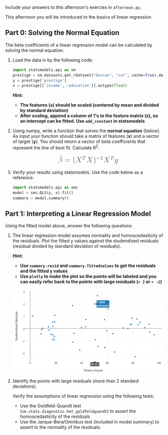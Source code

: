 Include your answers to this afternoon's exercies in `afternoon.py`.

This afternoon you will be introduced to the basics of linear regression.

## Part 0: Solving the Normal Equation

The beta coefficients of a linear regression model can be calculated by
solving the normal equation. 


1. Load the data in by the following code:

   ```python 
   import statsmodels.api as sm
   prestige = sm.datasets.get_rdataset("Duncan", "car", cache=True).data
   y = prestige['prestige']
   x = prestige[['income', 'education']].astype(float)
   ```
   
   **Hint:**
   - **The features (x) should be scaled (centered by mean and divided by standard deviation)**
   - **After scaling, append a column of 1's to the feature matrix (x),
     so an intercept can be fitted. Use  `add_constant` in statsmodels**


2. Using numpy, write a function that solves the **normal equation** (below).
   As input your function should take a matrix of features (**x**) and
   a vector of target (**y**). You should return a vector of beta coefficients 
   that represent the line of best fit. Calculate  R<sup>2</sup>. 
   
   <div align="center">
      <img height="30" src="images/normal_equation.png">
   </div>

3. Verify your results using statsmodels. Use the code below as a reference.
   ```python
   import statsmodels.api as sms
   model = sms.OLS(y, x).fit()
   summary = model.summary()
   ```

## Part 1: Interpreting a Linear Regression Model

Using the fitted model above, answer the following questions

1. The linear regression model assumes normality and homoscedasticity of the
   residuals. Plot the fitted y values against the studendized residuals 
   (residual divided by standard deviation of residuals). 
   
   **Hint:** 
   - **Use `summary.resid` and `summary.fittedvalues` to get the 
     residuals and the fitted y values**
   - **Use `plotly` to make the plot so the points will be labeled and 
     you can easily refer back to the points with large residuals 
     (`> 2` or `< -2`)**
   
   <br>
   
   <div align="center">
      <img width="500" src="images/plotly_resid.png">
   </div>

2. Identify the points with large residuals (more than 2 standard deviations).

   Verify the assumptions of linear regression using the following tests:
   
   - Use the Goldfeld-Quandt test (`sm.stats.diagnostic.het_goldfeldquandt`) to 
     assert the homoscedasticity of the residuals
   - Use the Jarque-Bera/Omnibus test (included in model summary) to assert to the 
     normality of the residuals. 


